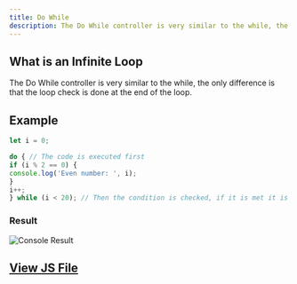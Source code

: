 ```yaml
---
title: Do While
description: The Do While controller is very similar to the while, the only difference is that the loop check is done at the end of the loop.
---
```

## What is an Infinite Loop
The Do While controller is very similar to the while, the only difference is that the loop check is done at the end of the loop.

## Example
```js title="05-do-while.js"
let i = 0;

do { // The code is executed first
if (i % 2 == 0) {
console.log('Even number: ', i);
}
i++;
} while (i < 20); // Then the condition is checked, if it is met it is executed again
```
### Result
![Console Result](/img/03-control-flujo/05-do-while.png)

## [View JS File](/js/03-control-flujo/05-do-while.js)